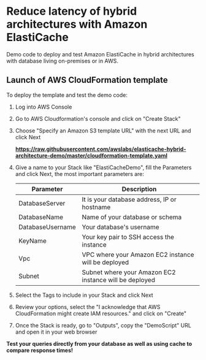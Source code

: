 # Reduce latency of hybrid architectures with Amazon ElastiCache

Demo code to deploy and test Amazon ElastiCache in hybrid architectures with database living on-premises or in AWS.

## Launch of AWS CloudFormation template

To deploy the template and test the demo code:

1. Log into AWS Console
2. Go to AWS Cloudformation's console and click on "Create Stack"
3. Choose "Specify an Amazon S3 template URL" with the next URL and click Next

   **https://raw.githubusercontent.com/awslabs/elasticache-hybrid-architecture-demo/master/cloudformation-template.yaml**

4. Give a name to your Stack like "ElastiCacheDemo", fill the Parameters and click Next, the most important parameters are:

   | Parameter        | Description                                           |
   | ---------------- | ----------------------------------------------------- |
   | DatabaseServer   | It is your database address, IP or hostname           |
   | DatabaseName     | Name of your database or schema                       |
   | DatabaseUsername | Your database's username                              |
   | KeyName          | Your key pair to SSH access the instance              |
   | Vpc              | VPC where your Amazon EC2 instance will be deployed   |
   | Subnet           | Subnet where your Amazon EC2 instance will be deployed|

5. Select the Tags to include in your Stack and click Next

6. Review your options, select the "I acknowledge that AWS CloudFormation might create IAM resources." and click on "Create"

7. Once the Stack is ready, go to "Outputs", copy the "DemoScript" URL and open it in your web browser

**Test your queries directly from your database as well as using cache to compare response times!**
